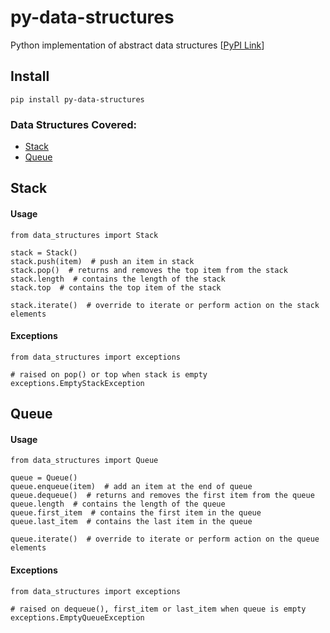 # py-data-structures

Python implementation of abstract data structures
[[PyPI Link](https://pypi.org/project/py-data-structures/)]

## Install
```
pip install py-data-structures
```

### Data Structures Covered:
* [Stack](#stack)
* [Queue](#queue)


## Stack


#### Usage
```
from data_structures import Stack

stack = Stack()
stack.push(item)  # push an item in stack
stack.pop()  # returns and removes the top item from the stack
stack.length  # contains the length of the stack
stack.top  # contains the top item of the stack

stack.iterate()  # override to iterate or perform action on the stack elements
```
#### Exceptions
```
from data_structures import exceptions

# raised on pop() or top when stack is empty
exceptions.EmptyStackException   
```

## Queue


#### Usage
```
from data_structures import Queue

queue = Queue()
queue.enqueue(item)  # add an item at the end of queue
queue.dequeue()  # returns and removes the first item from the queue
queue.length  # contains the length of the queue
queue.first_item  # contains the first item in the queue
queue.last_item  # contains the last item in the queue

queue.iterate()  # override to iterate or perform action on the queue elements
```
#### Exceptions
```
from data_structures import exceptions

# raised on dequeue(), first_item or last_item when queue is empty
exceptions.EmptyQueueException   
```

